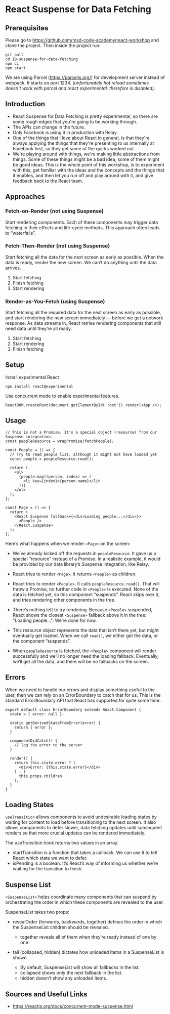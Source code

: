 # React Suspense for Data Fetching

## Prerequisites
Please go to https://github.com/msd-code-academy/react-workshop and clone the project. Then inside the project run:

```
git pull
cd 10-suspense-for-data-fetching
npm ci
npm start
```

We are using Parcel (https://parceljs.org/) for development server instead of webpack. It starts on port 1234. _(unfortunately hot reload sometimes doesn't work with parcel and react experimental, therefore is disabled)_.

## Introduction

- React Suspense for Data Fetching is pretty experimental, so there are some rough edges that you're going to be working through.
- The APIs can change in the future.
- Only Facebook is using it in production with Relay.
- One of the things that I love about React in general, is that they're always applying the things that they're presenting to us internally at Facebook first, so they get some of the quirks worked out.
- We're playing around with things, we're making little abstractions from things. Some of these things might be a bad idea, some of them might be good ideas. This is the whole point of this workshop, is to experiment with this, get familiar with the ideas and the concepts and the things that it enables, and then let you run off and play around with it, and give feedback back to the React team.

## Approaches

### Fetch-on-Render (not using Suspense)

Start rendering components. Each of these components may trigger data fetching in their effects and life-cycle methods. This approach often leads to “waterfalls”.

### Fetch-Then-Render (not using Suspense)

Start fetching all the data for the next screen as early as possible. When the data is ready, render the new screen. We can’t do anything until the data arrives.

1. Start fetching
2. Finish fetching
3. Start rendering

### Render-as-You-Fetch (using Suspense)

Start fetching all the required data for the next screen as early as possible, and start rendering the new screen immediately — before we get a network response. As data streams in, React retries rendering components that still need data until they’re all ready.

  1. Start fetching
  2. Start rendering
  3. Finish fetching

## Setup

Install experimental React
```
npm install react@experimental
```

Use concurrent mode to enable experimental features.

```
ReactDOM.createRoot(document.getElementById('root')).render(<App />);
```

## Usage

```
// This is not a Promise. It's a special object (resource) from our Suspense integration.
const peopleResource = wrapPromise(fetchPeople);

const People = () => {
  // Try to read people list, although it might not have loaded yet
  const people = peopleResource.read();

  return (
    <ul>
      {people.map((person, index) => (
        <li key={index}>{person.name}</li>
      ))}
    </ul>
  );
};

const Page = () => {
  return (
    <React.Suspense fallback={<div>Loading people...</div>}>
      <People />
    </React.Suspense>
  );
};
```

Here’s what happens when we render `<Page>` on the screen:

- We’ve already kicked off the requests in `peopleResource`. It gave us a special “resource” instead of a Promise. In a realistic example, it would be provided by our data library’s Suspense integration, like Relay.

- React tries to render `<Page>`. It returns `<People>` as children.

- React tries to render `<People>`. It calls `peopleResource.read()`. That will throw a Promise, no further code in `<People>` is executed. None of the data is fetched yet, so this component “suspends”. React skips over it, and tries rendering other components in the tree.

- There’s nothing left to try rendering. Because `<People>` suspended, React shows the closest `<Suspense>` fallback above it in the tree: "Loading people...". We’re done for now.

- This resource object represents the data that isn’t there yet, but might eventually get loaded. When we call `read()`, we either get the data, or the component “suspends”.

- When `peopleResource` is fetched, the `<People>` component will render successfully and we’ll no longer need the loading fallback. Eventually, we’ll get all the data, and there will be no fallbacks on the screen.

## Errors

When we need to handle our errors and display something useful to the user, then we can rely on an ErrorBoundary to catch that for us. This is the standard ErrorBoundary API that React has supported for quite some time.

```
export default class ErrorBoundary extends React.Component {
  state = { error: null };

  static getDerivedStateFromError(error) {
    return { error };
  }

  componentDidCatch() {
    // log the error to the server
  }

  render() {
    return this.state.error ? (
      <div>Error: {this.state.error}</div>
    ) : (
      this.props.children
    );
  }
}
```

## Loading States

`useTransition` allows components to avoid undesirable loading states by waiting for content to load before transitioning to the next screen. It also allows components to defer slower, data fetching updates until subsequent renders so that more crucial updates can be rendered immediately.

The useTransition hook returns two values in an array.

- startTransition is a function that takes a callback. We can use it to tell React which state we want to defer.
- isPending is a boolean. It’s React’s way of informing us whether we’re waiting for the transition to finish.


## Suspense List

`<SuspenseList>` helps coordinate many components that can suspend by orchestrating the order in which these components are revealed to the user.

SuspenseList takes two props:

- revealOrder (forwards, backwards, together) defines the order in which the SuspenseList children should be revealed.

  - together reveals all of them when they’re ready instead of one by one.

- tail (collapsed, hidden) dictates how unloaded items in a SuspenseList is shown.

  - By default, SuspenseList will show all fallbacks in the list.
  - collapsed shows only the next fallback in the list.
  - hidden doesn’t show any unloaded items.

## Sources and Useful Links
- https://reactjs.org/docs/concurrent-mode-suspense.html
